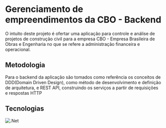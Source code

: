 # Gerenciamento de empreendimentos da CBO - Backend

O intuito deste projeto é ofertar uma aplicação para controle e análise de projetos de construção civil para a empresa CBO - Empresa Brasileira de Obras e Engenharia no que se refere a administração financeira e operacional.
  
## Metodologia
Para o backend da aplicação são tomados como referência os conceitos de DDD(Domain Driven Design), como método de desenvolvimento e definição de arquitetura, e REST API, construindo os serviços a partir de requisições e respostas HTTP

## Tecnologias
![.Net](https://miro.medium.com/max/1400/1*7I6oONv2fGLQJcNEFA4QSw.png)

